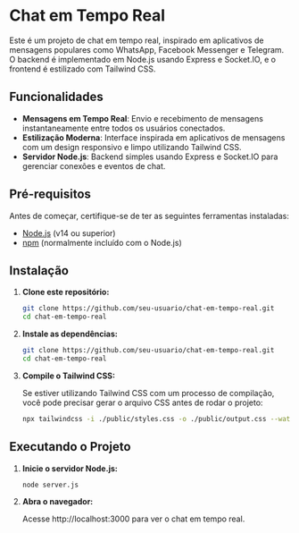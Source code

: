 # Chat em Tempo Real

Este é um projeto de chat em tempo real, inspirado em aplicativos de mensagens populares como WhatsApp, Facebook Messenger e Telegram. O backend é implementado em Node.js usando Express e Socket.IO, e o frontend é estilizado com Tailwind CSS.

## Funcionalidades

- **Mensagens em Tempo Real**: Envio e recebimento de mensagens instantaneamente entre todos os usuários conectados.
- **Estilização Moderna**: Interface inspirada em aplicativos de mensagens com um design responsivo e limpo utilizando Tailwind CSS.
- **Servidor Node.js**: Backend simples usando Express e Socket.IO para gerenciar conexões e eventos de chat.

## Pré-requisitos

Antes de começar, certifique-se de ter as seguintes ferramentas instaladas:

- [Node.js](https://nodejs.org/) (v14 ou superior)
- [npm](https://www.npmjs.com/) (normalmente incluído com o Node.js)

## Instalação

1. **Clone este repositório:**

   ```bash
   git clone https://github.com/seu-usuario/chat-em-tempo-real.git
   cd chat-em-tempo-real
2. **Instale as dependências:**

   ```bash
   git clone https://github.com/seu-usuario/chat-em-tempo-real.git
   cd chat-em-tempo-real
3. **Compile o Tailwind CSS:**
    
    Se estiver utilizando Tailwind CSS com um processo de compilação, você pode precisar gerar o arquivo CSS antes de rodar o projeto:
   ```bash
   npx tailwindcss -i ./public/styles.css -o ./public/output.css --watch
## Executando o Projeto

1. **Inicie o servidor Node.js:**

   ```bash
   node server.js
2. **Abra o navegador:**

    Acesse http://localhost:3000 para ver o chat em tempo real.